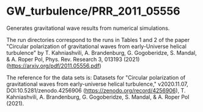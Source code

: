 # GW_turbulence/PRR_2011_05556

Generates gravitational wave results from numerical simulations.

The run directories correspond to the runs in Tables 1 and 2 of the paper "Circular polarization of gravitational waves from early-Universe helical turbulence" by T. Kahniashvili, A. Brandenburg, G. Gogoberidze, S. Mandal, & A. Roper Pol, Phys. Rev. Research 3, 013193 (2021) (https://arxiv.org/pdf/2011.05556.pdf)

The reference for the data sets is: Datasets for "Circular polarization of gravitational waves from early-universe helical turbulence," v2020.11.07, DOI:10.5281/zenodo.4256906 (https://zenodo.org/record/4256906), T. Kahniashvili, A. Brandenburg, G. Gogoberidze, S. Mandal, & A. Roper Pol (2021).
